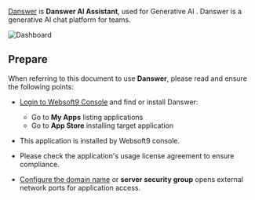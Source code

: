 [Danswer](https://www.danswer.ai/) is **Danswer AI Assistant**, used for Generative AI . Danswer is a generative AI chat platform for teams.


![Dashboard](https://libs.websoft9.com/Websoft9/DocsPicture/zh/danswer/danswer-gui-websoft9.png)


## Prepare

When referring to this document to use **Danswer**, please read and ensure the following points:

- [Login to Websoft9 Console](./login-console) and find or install Danswer:
  - Go to **My Apps** listing applications 
  - Go to **App Store** installing target application

- This application is installed by Websoft9 console.


- Please check the application's usage license agreement to ensure compliance.


- [Configure the domain name](./domain-set) or **server security group** opens external network ports for application access.